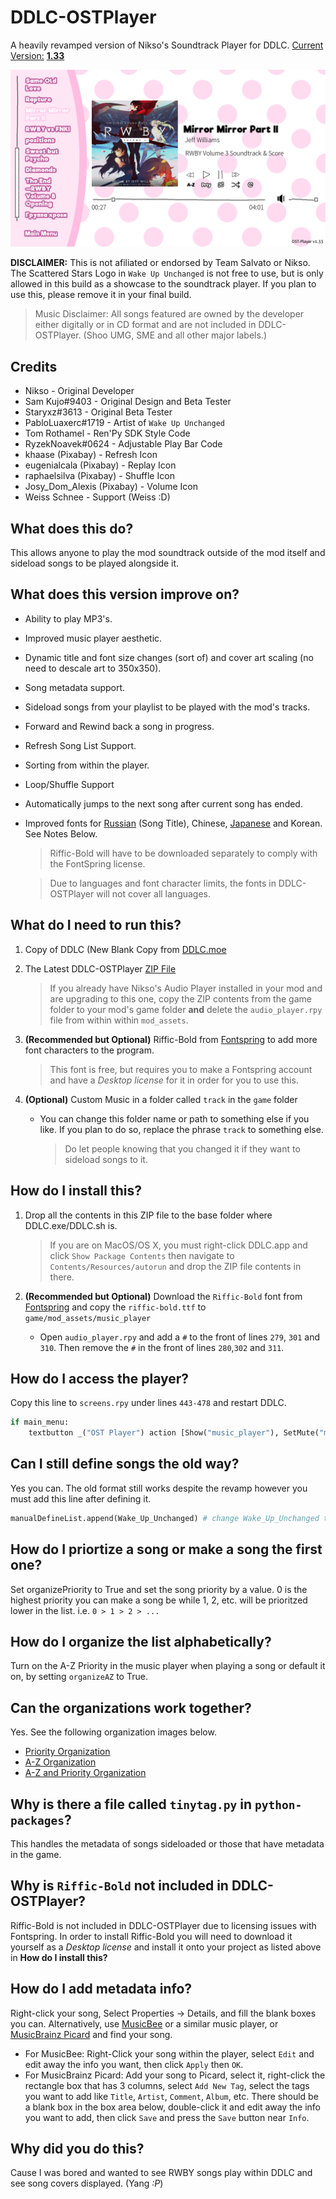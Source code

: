 # DDLC-OSTPlayer
A heavily revamped version of Nikso's Soundtrack Player for DDLC. <u>Current Version:</u> [**1.33**](https://github.com/GanstaKingofSA/DDLC-OSTPlayer/releases/latest)

![Sample preview](assets/screenshot0016.png)

**DISCLAIMER:** This is not afiliated or endorsed by Team Salvato or Nikso. The Scattered Stars Logo in `Wake Up Unchanged` is not free to use, but is only allowed in this build as a showcase to the soundtrack player. If you plan to use this, please remove it in your final build.

> Music Disclaimer: All songs featured are owned by the developer either digitally or in CD format and are not included in DDLC-OSTPlayer. (Shoo UMG, SME and all other major labels.)

## Credits
* Nikso - Original Developer
* Sam Kujo#9403 - Original Design and Beta Tester
* Staryxz#3613 - Original Beta Tester
* PabloLuaxerc#1719 - Artist of `Wake Up Unchanged`
* Tom Rothamel - Ren'Py SDK Style Code
* RyzekNoavek#0624 - Adjustable Play Bar Code
* khaase (Pixabay) - Refresh Icon
* eugenialcala (Pixabay) - Replay Icon
* raphaelsilva (Pixabay) - Shuffle Icon
* Josy_Dom_Alexis (Pixabay) - Volume Icon
* Weiss Schnee - Support (Weiss :D)

## What does this do?
This allows anyone to play the mod soundtrack outside of the mod itself and sideload songs to be played alongside it.

## What does this version improve on?
- Ability to play MP3's.
- Improved music player aesthetic.
- Dynamic title and font size changes (sort of) and cover art scaling (no need to descale art to 350x350).
- Song metadata support.
- Sideload songs from your playlist to be played with the mod's tracks.
- Forward and Rewind back a song in progress.
- Refresh Song List Support.
- Sorting from within the player.
- Loop/Shuffle Support
- Automatically jumps to the next song after current song has ended.
- Improved fonts for [Russian](assets/screenshot0017.png) (Song Title), Chinese, [Japanese](assets/screenshot0021.png) and Korean. See Notes Below.
  > Riffic-Bold will have to be downloaded separately to comply with the FontSpring license.
 
  > Due to languages and font character limits, the fonts in DDLC-OSTPlayer will not cover all languages. 

## What do I need to run this?
1. Copy of DDLC (New Blank Copy from [DDLC.moe](https://ddlc.moe)
2. The Latest DDLC-OSTPlayer [ZIP File](https://github.com/GanstaKingofSA/DDLC-OSTPlayer/releases/latest)
    > If you already have Nikso's Audio Player installed in your mod and are upgrading to this one, copy the ZIP contents from the game folder to your mod's game folder **and** delete the `audio_player.rpy` file from within within `mod_assets`.
3. **(Recommended but Optional)** Riffic-Bold from [Fontspring](https://www.fontspring.com/fonts/inky-type/riffic/riffic-bold) to add more font characters to the program.
    > This font is free, but requires you to make a Fontspring account and have a *Desktop license* for it in order for you to use this.

4. **(Optional)** Custom Music in a folder called `track` in the `game` folder
    * You can change this folder name or path to something else if you like. If you plan to do so, replace the phrase `track` to something else.
      > Do let people knowing that you changed it if they want to sideload songs to it.

## How do I install this?
1. Drop all the contents in this ZIP file to the base folder where DDLC.exe/DDLC.sh is.
    > If you are on MacOS/OS X, you must right-click DDLC.app and click `Show Package Contents` then navigate to `Contents/Resources/autorun` and drop the ZIP file contents in there.

2. **(Recommended but Optional)** Download the `Riffic-Bold` font from [Fontspring](https://www.fontspring.com/fonts/inky-type/riffic/riffic-bold) and copy the `riffic-bold.ttf` to `game/mod_assets/music_player`
    
    - Open `audio_player.rpy` and add a `#` to the front of lines `279`, `301` and `310`. Then remove the `#` in the front of lines `280`,`302` and `311`.

## How do I access the player?
Copy this line to `screens.rpy` under lines `443-478` and restart DDLC.
```python
if main_menu:
    textbutton _("OST Player") action [Show("music_player"), SetMute("music", True), SetMute("music_player_mixer", False), SetVariable("current_soundtrack", False), If(renpy.game.preferences.mute.get("music", False), true=SetVariable("music_was_muted_before_soundtrack_player_opened", True), false=SetVariable("music_was_muted_before_soundtrack_player_opened", False)), Function(refresh_list)]
```

## Can I still define songs the old way?
Yes you can. The old format still works despite the revamp however you must add this line after defining it.
```python
manualDefineList.append(Wake_Up_Unchanged) # change Wake_Up_Unchanged to your song variable
```

## How do I priortize a song or make a song the first one?
Set organizePriority to True and set the song priority by a value. 0 is the highest priority you can make a song be while 1, 2, etc. will be prioritzed lower in the list. i.e. `0 > 1 > 2 > ...`

## How do I organize the list alphabetically?
Turn on the A-Z Priority in the music player when playing a song or default it on, by setting `organizeAZ` to True.

## Can the organizations work together?
Yes. See the following organization images below.

* [Priority Organization](assets/screenshot0023.png)
* [A-Z Organization](assets/screenshot0021.png)
* [A-Z and Priority Organization](assets/screenshot0022.png)

## Why is there a file called `tinytag.py` in `python-packages`?
This handles the metadata of songs sideloaded or those that have metadata in the game.

## Why is `Riffic-Bold` not included in DDLC-OSTPlayer?
Riffic-Bold is not included in DDLC-OSTPlayer due to licensing issues with Fontspring. In order to install Riffic-Bold you will need to download it yourself as a *Desktop license* and install it onto your project as listed above in **How do I install this?**

## How do I add metadata info?
Right-click your song, Select Properties -> Details, and fill the blank boxes you can.
Alternatively, use [MusicBee](https://www.getmusicbee.com/) or a similar music player, or [MusicBrainz Picard](https://picard.musicbrainz.org/) and find your song.
  * For MusicBee: Right-Click your song within the player, select `Edit` and edit away the info you want, then click `Apply` then `OK`.
  * For MusicBrainz Picard: Add your song to Picard, select it, right-click the rectangle box that has 3 columns, select `Add New Tag`, select the tags you want to add like `Title`, `Artist`, `Comment`, `Album`, etc. There should be a blank box in the box area below, double-click it and edit away the info you want to add, then click `Save` and press the `Save` button near `Info`.

## Why did you do this?
Cause I was bored and wanted to see RWBY songs play within DDLC and see song covers displayed. (Yang *:P*)
